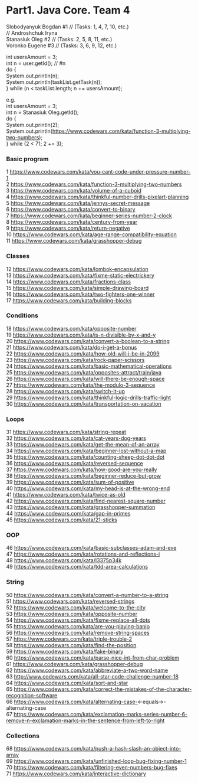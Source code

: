 # Part1. Java Core. Team 4

Slobodyanyuk Bogdan #1 // (Tasks: 1, 4, 7, 10, etc.)  
// Androshchuk Iryna  
Stanasiuk Oleg #2 // (Tasks: 2, 5, 8, 11, etc.)  
Voronko Eugene #3 // (Tasks: 3, 6, 9, 12, etc.) 

int usersAmount = 3;  
int n = user.getId(); // #n  
do  {  
    System.out.println(n);  
    System.out.println(taskList.getTask(n));  
} while (n < taskList.length; n += usersAmount);  

e.g.  
int usersAmount = 3;  
int n = Stanasiuk Oleg.getId();  
do  {  
    System.out.println(2);  
    System.out.println(https://www.codewars.com/kata/function-3-multiplying-two-numbers);  
} while (2 < 71; 2 += 3);  

### Basic program
1  https://www.codewars.com/kata/you-cant-code-under-pressure-number-1  
2  https://www.codewars.com/kata/function-3-multiplying-two-numbers  
3  https://www.codewars.com/kata/volume-of-a-cuboid  
4  https://www.codewars.com/kata/thinkful-number-drills-pixelart-planning  
5  https://www.codewars.com/kata/jennys-secret-message  
6  https://www.codewars.com/kata/convert-to-binary  
7  https://www.codewars.com/kata/beginner-series-number-2-clock  
8  https://www.codewars.com/kata/century-from-year  
9  https://www.codewars.com/kata/return-negative  
10 https://www.codewars.com/kata/age-range-compatibility-equation  
11 https://www.codewars.com/kata/grasshopper-debug  

### Classes
12 https://www.codewars.com/kata/lombok-encapsulation  
13 https://www.codewars.com/kata/fixme-static-electrickery  
14 https://www.codewars.com/kata/fractions-class  
15 https://www.codewars.com/kata/simple-drawing-board  
16 https://www.codewars.com/kata/two-fighters-one-winner  
17 https://www.codewars.com/kata/building-blocks  

### Conditions
18 https://www.codewars.com/kata/opposite-number  
19 https://www.codewars.com/kata/is-n-divisible-by-x-and-y  
20 https://www.codewars.com/kata/convert-a-boolean-to-a-string  
21 https://www.codewars.com/kata/do-i-get-a-bonus  
22 https://www.codewars.com/kata/how-old-will-i-be-in-2099  
23 https://www.codewars.com/kata/rock-paper-scissors  
24 https://www.codewars.com/kata/basic-mathematical-operations  
25 https://www.codewars.com/kata/opposites-attract/train/java  
26 https://www.codewars.com/kata/will-there-be-enough-space  
27 https://www.codewars.com/kata/the-modulo-3-sequence  
28 https://www.codewars.com/kata/switch-it-up  
29 https://www.codewars.com/kata/thinkful-logic-drills-traffic-light  
30 https://www.codewars.com/kata/transportation-on-vacation  

### Loops
31 https://www.codewars.com/kata/string-repeat  
32 https://www.codewars.com/kata/cat-years-dog-years  
33 https://www.codewars.com/kata/get-the-mean-of-an-array  
34 https://www.codewars.com/kata/beginner-lost-without-a-map  
35 https://www.codewars.com/kata/counting-sheep-dot-dot-dot  
36 https://www.codewars.com/kata/reversed-sequence  
37 https://www.codewars.com/kata/how-good-are-you-really  
38 https://www.codewars.com/kata/beginner-reduce-but-grow  
39 https://www.codewars.com/kata/sum-of-positive  
40 https://www.codewars.com/kata/my-head-is-at-the-wrong-end  
41 https://www.codewars.com/kata/twice-as-old  
42 https://www.codewars.com/kata/find-nearest-square-number  
43 https://www.codewars.com/kata/grasshopper-summation  
44 https://www.codewars.com/kata/gap-in-primes  
45 https://www.codewars.com/kata/21-sticks  

### OOP
46 https://www.codewars.com/kata/basic-subclasses-adam-and-eve  
47 https://www.codewars.com/kata/rotations-and-reflections-i  
48 https://www.codewars.com/kata/l3375p34k  
49 https://www.codewars.com/kata/tdd-area-calculations  

### String
50 https://www.codewars.com/kata/convert-a-number-to-a-string  
51 https://www.codewars.com/kata/reversed-strings  
52 https://www.codewars.com/kata/welcome-to-the-city  
53 https://www.codewars.com/kata/opposite-number  
54 https://www.codewars.com/kata/fixme-replace-all-dots  
55 https://www.codewars.com/kata/are-you-playing-banjo  
56 https://www.codewars.com/kata/remove-string-spaces  
57 https://www.codewars.com/kata/triple-trouble-2  
58 https://www.codewars.com/kata/find-the-position  
59 https://www.codewars.com/kata/fake-binary  
60 https://www.codewars.com/kata/parse-nice-int-from-char-problem  
61 https://www.codewars.com/kata/grasshopper-debug  
62 https://www.codewars.com/kata/abbreviate-a-two-word-name  
63 http://www.codewars.com/kata/all-star-code-challenge-number-18  
64 https://www.codewars.com/kata/sort-and-star  
65 https://www.codewars.com/kata/correct-the-mistakes-of-the-character-recognition-software  
66 https://www.codewars.com/kata/alternating-case-<-equals->-alternating-case  
67 https://www.codewars.com/kata/exclamation-marks-series-number-6-remove-n-exclamation-marks-in-the-sentence-from-left-to-right  

### Collections  
68 https://www.codewars.com/kata/push-a-hash-slash-an-object-into-array  
69 https://www.codewars.com/kata/unfinished-loop-bug-fixing-number-1  
70 https://www.codewars.com/kata/filtering-even-numbers-bug-fixes  
71 https://www.codewars.com/kata/interactive-dictionary  
